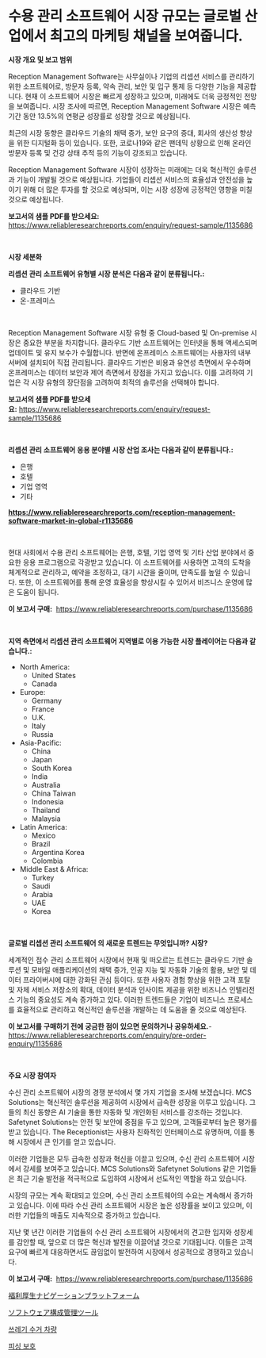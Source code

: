 <p><h1>수용 관리 소프트웨어 시장 규모는 글로벌 산업에서 최고의 마케팅 채널을 보여줍니다.</h1></p><p><strong>시장 개요 및 보고 범위</strong></p>
<p><p>Reception Management Software는 사무실이나 기업의 리셉션 서비스를 관리하기 위한 소프트웨어로, 방문자 등록, 약속 관리, 보안 및 입구 통제 등 다양한 기능을 제공합니다. 현재 이 소프트웨어 시장은 빠르게 성장하고 있으며, 미래에도 더욱 긍정적인 전망을 보여줍니다. 시장 조사에 따르면, Reception Management Software 시장은 예측 기간 동안 13.5%의 연평균 성장률로 성장할 것으로 예상됩니다. </p><p>최근의 시장 동향은 클라우드 기술의 채택 증가, 보안 요구의 증대, 회사의 생산성 향상을 위한 디지털화 등이 있습니다. 또한, 코로나19와 같은 팬데믹 상황으로 인해 온라인 방문자 등록 및 건강 상태 추적 등의 기능이 강조되고 있습니다.</p><p>Reception Management Software 시장이 성장하는 미래에는 더욱 혁신적인 솔루션과 기능이 개발될 것으로 예상됩니다. 기업들이 리셉션 서비스의 효율성과 안전성을 높이기 위해 더 많은 투자를 할 것으로 예상되며, 이는 시장 성장에 긍정적인 영향을 미칠 것으로 예상됩니다.</p></p>
<p><strong>보고서의 샘플 PDF를 받으세요:</strong> <a href="https://www.reliableresearchreports.com/enquiry/request-sample/1135686">https://www.reliableresearchreports.com/enquiry/request-sample/1135686</a></p>
<p>&nbsp;</p>
<p><strong>시장 세분화</strong></p>
<p><strong>리셉션 관리 소프트웨어 유형별 시장 분석은 다음과 같이 분류됩니다.:</strong></p>
<p><ul><li>클라우드 기반</li><li>온-프레미스</li></ul></p>
<p>&nbsp;</p>
<p><p>Reception Management Software 시장 유형 중 Cloud-based 및 On-premise 시장은 중요한 부분을 차지합니다. 클라우드 기반 소프트웨어는 인터넷을 통해 액세스되며 업데이트 및 유지 보수가 수월합니다. 반면에 온프레미스 소프트웨어는 사용자의 내부 서버에 설치되어 직접 관리됩니다. 클라우드 기반은 비용과 유연성 측면에서 우수하며 온프레미스는 데이터 보안과 제어 측면에서 장점을 가지고 있습니다. 이를 고려하여 기업은 각 시장 유형의 장단점을 고려하여 최적의 솔루션을 선택해야 합니다.</p></p>
<p><strong>보고서의 샘플 PDF를 받으세요:</strong>&nbsp;<a href="https://www.reliableresearchreports.com/enquiry/request-sample/1135686">https://www.reliableresearchreports.com/enquiry/request-sample/1135686</a></p>
<p>&nbsp;</p>
<p><strong> 리셉션 관리 소프트웨어 응용 분야별 시장 산업 조사는 다음과 같이 분류됩니다.:</strong></p>
<p><ul><li>은행</li><li>호텔</li><li>기업 영역</li><li>기타</li></ul></p>
<p><strong><a href="https://www.reliableresearchreports.com/reception-management-software-market-in-global-r1135686">https://www.reliableresearchreports.com/reception-management-software-market-in-global-r1135686</a></strong></p>
<p>&nbsp;</p>
<p><p>현대 사회에서 수용 관리 소프트웨어는 은행, 호텔, 기업 영역 및 기타 산업 분야에서 중요한 응용 프로그램으로 각광받고 있습니다. 이 소프트웨어를 사용하면 고객의 도착을 체계적으로 관리하고, 예약을 조정하고, 대기 시간을 줄이며, 만족도를 높일 수 있습니다. 또한, 이 소프트웨어를 통해 운영 효율성을 향상시킬 수 있어서 비즈니스 운영에 많은 도움이 됩니다.</p></p>
<p><strong>이 보고서 구매:</strong>&nbsp; <a href="https://www.reliableresearchreports.com/purchase/1135686">https://www.reliableresearchreports.com/purchase/1135686</a></p>
<p>&nbsp;</p>
<p><strong>지역 측면에서 리셉션 관리 소프트웨어 지역별로 이용 가능한 시장 플레이어는 다음과 같습니다.:</strong></p>
<p><ul>
    <li>
        North America:
        <ul>
            <li>United States</li>
            <li>Canada</li>
        </ul>
    </li>
    <li>
        Europe:
        <ul>
            <li>Germany</li>
            <li>France</li>
            <li>U.K.</li>
            <li>Italy</li>
            <li>Russia</li>
        </ul>
    </li>
    <li>
        Asia-Pacific:
        <ul>
            <li>China</li>
            <li>Japan</li>
            <li>South Korea</li>
            <li>India</li>
            <li>Australia</li>
            <li>China Taiwan</li>
            <li>Indonesia</li>
            <li>Thailand</li>
            <li>Malaysia</li>
        </ul>
    </li>
    <li>
        Latin America:
        <ul>
            <li>Mexico</li>
            <li>Brazil</li>
            <li>Argentina Korea</li>
            <li>Colombia</li>
        </ul>
    </li>
    <li>
        Middle East & Africa:
        <ul>
            <li>Turkey</li>
            <li>Saudi</li>
            <li>Arabia</li>
            <li>UAE</li>
            <li>Korea</li>
        </ul>
    </li>
    </ul></p>
<p>&nbsp;</p>
<p><strong>글로벌 리셉션 관리 소프트웨어 의 새로운 트렌드는 무엇입니까? 시장?</strong></p>
<p><p>세계적인 접수 관리 소프트웨어 시장에서 현재 및 떠오르는 트렌드는 클라우드 기반 솔루션 및 모바일 애플리케이션의 채택 증가, 인공 지능 및 자동화 기술의 활용, 보안 및 데이터 프라이버시에 대한 강화된 관심 등이다. 또한 사용자 경험 향상을 위한 고객 포탈 및 자체 서비스 저장소의 확대, 데이터 분석과 인사이트 제공을 위한 비즈니스 인텔리전스 기능의 중요성도 계속 증가하고 있다. 이러한 트렌드들은 기업이 비즈니스 프로세스를 효율적으로 관리하고 혁신적인 솔루션을 개발하는 데 도움을 줄 것으로 예상된다.</p></p>
<p><strong>이 보고서를 구매하기 전에 궁금한 점이 있으면 문의하거나 공유하세요.</strong>- <a href="https://www.reliableresearchreports.com/enquiry/pre-order-enquiry/1135686">https://www.reliableresearchreports.com/enquiry/pre-order-enquiry/1135686</a></p>
<p>&nbsp;</p>
<p><strong>주요 시장 참여자</strong></p>
<p><p>수신 관리 소프트웨어 시장의 경쟁 분석에서 몇 가지 기업을 조사해 보겠습니다. MCS Solutions는 혁신적인 솔루션을 제공하여 시장에서 급속한 성장을 이루고 있습니다. 그들의 최신 동향은 AI 기술을 통한 자동화 및 개인화된 서비스를 강조하는 것입니다. Safetynet Solutions는 안전 및 보안에 중점을 두고 있으며, 고객들로부터 높은 평가를 받고 있습니다. The Receptionist는 사용자 친화적인 인터페이스로 유명하며, 이를 통해 시장에서 큰 인기를 얻고 있습니다.</p><p>이러한 기업들은 모두 급속한 성장과 혁신을 이끌고 있으며, 수신 관리 소프트웨어 시장에서 강세를 보여주고 있습니다. MCS Solutions와 Safetynet Solutions 같은 기업들은 최근 기술 발전을 적극적으로 도입하여 시장에서 선도적인 역할을 하고 있습니다.</p><p>시장의 규모는 계속 확대되고 있으며, 수신 관리 소프트웨어의 수요는 계속해서 증가하고 있습니다. 이에 따라 수신 관리 소프트웨어 시장은 높은 성장률을 보이고 있으며, 이러한 기업들의 매출도 지속적으로 증가하고 있습니다.</p><p>지난 몇 년간 이러한 기업들의 수신 관리 소프트웨어 시장에서의 견고한 입지와 성장세를 감안할 때, 앞으로 더 많은 혁신과 발전을 이끌어낼 것으로 기대됩니다. 이들은 고객 요구에 빠르게 대응하면서도 끊임없이 발전하여 시장에서 성공적으로 경쟁하고 있습니다.</p></p>
<p><strong>이 보고서 구매:</strong>&nbsp;&nbsp;<a href="https://www.reliableresearchreports.com/purchase/1135686">https://www.reliableresearchreports.com/purchase/1135686</a></p>
<p><p><a href="https://medium.com/@nairn_boy/%E6%81%A9%E6%81%B5%E3%83%8A%E3%83%93%E3%82%B2%E3%83%BC%E3%82%B7%E3%83%A7%E3%83%B3%E3%83%97%E3%83%A9%E3%83%83%E3%83%88%E3%83%95%E3%82%A9%E3%83%BC%E3%83%A0%E5%B8%82%E5%A0%B4%E3%83%AC%E3%83%9D%E3%83%BC%E3%83%88%E3%81%AF-%E3%81%93%E3%81%AE%E5%B8%82%E5%A0%B4%E3%81%AE%E6%9C%80%E6%96%B0%E3%81%AE%E3%83%88%E3%83%AC%E3%83%B3%E3%83%89%E3%81%A8%E6%88%90%E9%95%B7%E6%A9%9F%E4%BC%9A%E3%82%92%E6%98%8E%E3%82%89%E3%81%8B%E3%81%AB%E3%81%97%E3%81%BE%E3%81%99-44bd53de29df">福利厚生ナビゲーションプラットフォーム</a></p><p><a href="https://medium.com/@kingmsvie/%E3%83%87%E3%82%B3%E3%83%BC%E3%83%87%E3%82%A3%E3%83%B3%E3%82%B0-%E3%82%BD%E3%83%95%E3%83%88%E3%82%A6%E3%82%A7%E3%82%A2%E6%A7%8B%E6%88%90%E7%AE%A1%E7%90%86%E3%83%84%E3%83%BC%E3%83%AB%E3%81%AE%E3%83%9E%E3%83%BC%E3%82%B1%E3%83%86%E3%82%A3%E3%83%B3%E3%82%B0-%E3%83%A1%E3%83%88%E3%83%AA%E3%82%AF%E3%82%B9-%E5%B8%82%E5%A0%B4%E3%82%B7%E3%82%A7%E3%82%A2-%E3%83%88%E3%83%AC%E3%83%B3%E3%83%89-%E3%81%8A%E3%82%88%E3%81%B3%E6%88%90%E9%95%B7%E3%83%91%E3%82%BF%E3%83%BC%E3%83%B3-e7a223027911">ソフトウェア構成管理ツール</a></p><p><a href="https://medium.com/@verniemorar2023/%ED%8F%90%EA%B8%B0%EB%AC%BC-%EC%88%98%EA%B1%B0-%EC%B0%A8%EB%9F%89-%EC%8B%9C%EC%9E%A5-%EA%B7%9C%EB%AA%A8-%EC%8B%9C%EC%9E%A5-%EC%A0%84%EB%A7%9D-%EB%B0%8F-%EC%8B%9C%EC%9E%A5-%EC%98%88%EC%B8%A1-2024-2031-4ad2f18f3710">쓰레기 수거 차량</a></p><p><a href="https://medium.com/@evo032/%ED%94%BC%EC%8B%B1-%EB%B0%A9%EC%A7%80-%EC%8B%9C%EC%9E%A5-%EB%8F%99%ED%96%A5-%EB%B0%8F-%EC%8B%9C%EC%9E%A5-%EB%B6%84%EC%84%9D%EC%9D%80-2024-2031%EB%85%84%EA%B9%8C%EC%A7%80-%EC%98%88%EC%B8%A1%EB%90%A9%EB%8B%88%EB%8B%A4-ce03e923909a">피싱 보호</a></p></p>